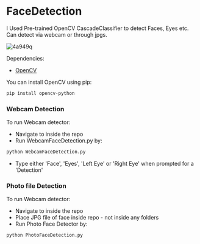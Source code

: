 
# FaceDetection

I Used Pre-trained OpenCV CascadeClassifier to detect Faces, Eyes etc. Can detect via webcam or through jpgs.

![4a949q](https://user-images.githubusercontent.com/61810502/89146295-d8a0b980-d585-11ea-8870-3d0c7e7913c6.gif)

Dependencies:
* [OpenCV](https://opencv.org/)

You can install OpenCV using pip:
```bash
pip install opencv-python
```

### Webcam Detection

To run Webcam detector:
* Navigate to inside the repo
* Run WebcamFaceDetection.py by:

```bash
python WebcamFaceDetection.py
```
* Type either 'Face', 'Eyes', 'Left Eye' or 'Right Eye' when prompted for a 'Detection'

### Photo file Detection

To run Webcam detector:
* Navigate to inside the repo
* Place JPG file of face inside repo - not inside any folders
* Run Photo Face Detector by:

```bash
python PhotoFaceDetection.py
```
